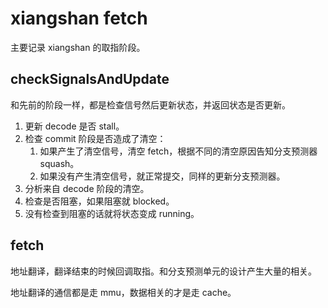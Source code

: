 # xiangshan fetch

主要记录 xiangshan 的取指阶段。

## checkSignalsAndUpdate

和先前的阶段一样，都是检查信号然后更新状态，并返回状态是否更新。

1. 更新 decode 是否 stall。
2. 检查 commit 阶段是否造成了清空：
   1. 如果产生了清空信号，清空 fetch，根据不同的清空原因告知分支预测器 squash。
   2. 如果没有产生清空信号，就正常提交，同样的更新分支预测器。
3. 分析来自 decode 阶段的清空。
4. 检查是否阻塞，如果阻塞就 blocked。
5. 没有检查到阻塞的话就将状态变成 running。

## fetch

地址翻译，翻译结束的时候回调取指。和分支预测单元的设计产生大量的相关。

地址翻译的通信都是走 mmu，数据相关的才是走 cache。

